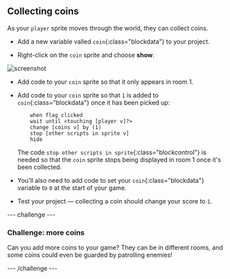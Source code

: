 ## Collecting coins

As your `player` sprite moves through the world, they can collect coins.

+ Add a new variable valled `coin`{:class="blockdata"} to your project.

+ Right-click on the `coin` sprite and choose **show**.

![screenshot](images/world-coins.png)

+ Add code to your `coin` sprite so that it only appears in room 1.

+ Add code to your `coin` sprite so that `1` is added to `coin`{:class="blockdata"} once it has been picked up:

	```blocks
		when flag clicked
		wait until <touching [player v]?>
		change [coins v] by (1)
		stop [other scripts in sprite v]
		hide
	```

	The code `stop other scripts in sprite`{:class="blockcontrol"} is needed so that the `coin` sprite stops being displayed in room 1 once it's been collected.

+ You'll also need to add code to set your `coin`{:class="blockdata"} variable to `0` at the start of your game.

+ Test your project — collecting a coin should change your score to `1`.

--- challenge ---
### Challenge: more coins
Can you add more coins to your game? They can be in different rooms, and some coins could even be guarded by patrolling enemies!

--- /challenge ---
